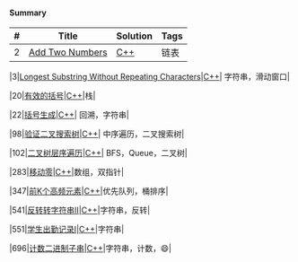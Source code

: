 #### Summary

| # | Title | Solution | Tags |
|---| ----- | -------- | ---- |
|2|[Add Two Numbers](https://leetcode-cn.com/problems/add-two-numbers)|[C++](./link_list/0002_Add_Two_Numbers/main.cpp)|链表|

|3|[Longest Substring Without Repeating Characters](https://leetcode-cn.com/problems/longest-substring-without-repeating-characters/)|[C++](./string/0003_Longest_Substring_Without_Repeating_Characters/main.cpp)| 字符串，滑动窗口|

|20|[有效的括号](https://leetcode-cn.com/problems/valid-parentheses)|[C++](./stack&queue/0020_Valid_Parentheses/main.cpp)|栈|

|22|[括号生成](https://leetcode-cn.com/problems/generate-parentheses)|[C++](./backtracking/0022_Generate_Parentheses/main.cpp)| 回溯，字符串|

|98|[验证二叉搜索树](https://leetcode-cn.com/problems/validate-binary-search-tree)|[C++](./binary_tree/0098_Validate_Binary_Search_Tree/main.cpp)| 中序遍历，二叉搜索树|

|102|[二叉树层序遍历](https://leetcode-cn.com/problems/binary-tree-level-order-traversal/)|[C++](./binary_tree/0102_Binary_Tree_Level_Order_Traversal/main.cpp)| BFS，Queue，二叉树|

|283|[移动零](https://leetcode-cn.com/problems/move-zeroes/)|[C++](./array/0283_Move_Zeroes/main.cpp)|数组，双指针|

|347|[前K个高频元素](https://leetcode-cn.com/problems/top-k-frequent-elements)|[C++](./stack&queue/0347_Top_K_Frequent_Elements/main.cpp)|优先队列，桶排序|

|541|[反转转字符串II](https://leetcode-cn.com/problems/reverse-string-ii/)|[C++](./string/0541_Reverse_String_II/main.cpp)|字符串，反转|

|551|[学生出勤记录I](https://leetcode-cn.com/problems/student-attendance-record-i/)|[C++](./string/0551_Student_Attendance_Record_I/main.cpp)|字符串|

|696|[计数二进制子串](https://leetcode-cn.com/problems/count-binary-substrings/)|[C++](./string/0696_Count_Binary_Substrings/main.cpp)|字符串，计数，😄|





